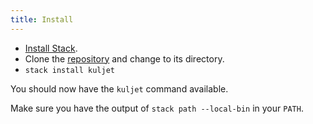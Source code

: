 ```yaml
---
title: Install
---
```


* [Install Stack](https://docs.haskellstack.org/en/stable/install_and_upgrade/).
* Clone the [repository](https://github.com/KMahoney/kuljet) and change to its directory.
* `stack install kuljet`

You should now have the `kuljet` command available.

Make sure you have the output of `stack path --local-bin` in your `PATH`.
